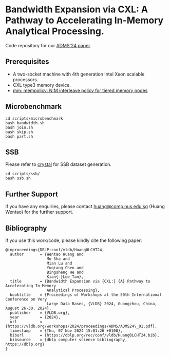 # Bandwidth Expansion via CXL: A Pathway to Accelerating In-Memory Analytical Processing.
Code repository for our [ADMS'24 paper](https://vldb.org/workshops/2024/proceedings/ADMS/ADMS24_01.pdf). 

## Prerequisites

- A two-socket machine with 4th generation Intel Xeon scalable processors.  
- CXL type3 memory device.
- [mm: mempolicy: N:M interleave policy for tiered memory nodes](https://lore.kernel.org/linux-mm/YqD0%2FtzFwXvJ1gK6@cmpxchg.org/T/)


## Microbenchmark
```
cd scripts/microbenchmark
bash bandwidth.sh
bash join.sh
bash skip.sh
bash part.sh
```

## SSB
Please refer to [crystal](https://github.com/anilshanbhag/crystal/) for SSB dataset generation.

```
cd scripts/ssb/
bash ssb.sh
```


## Further Support
If you have any enquiries, please contact huang@comp.nus.edu.sg (Huang Wentao) for the further support.

## Bibliography
If you use this work/code, please kindly cite the following paper:
```
@inproceedings{DBLP:conf/vldb/Huang0LCHT24,
  author       = {Wentao Huang and
                  Mo Sha and
                  Mian Lu and
                  Yuqiang Chen and
                  Bingsheng He and
                  Kian{-}Lee Tan},
  title        = {Bandwidth Expansion via {CXL:} {A} Pathway to Accelerating In-Memory
                  Analytical Processing},
  booktitle    = {Proceedings of Workshops at the 50th International Conference on Very
                  Large Data Bases, {VLDB} 2024, Guangzhou, China, August 26-30, 2024},
  publisher    = {VLDB.org},
  year         = {2024},
  url          = {https://vldb.org/workshops/2024/proceedings/ADMS/ADMS24\_01.pdf},
  timestamp    = {Thu, 07 Nov 2024 15:01:26 +0100},
  biburl       = {https://dblp.org/rec/conf/vldb/Huang0LCHT24.bib},
  bibsource    = {dblp computer science bibliography, https://dblp.org}
}
```
